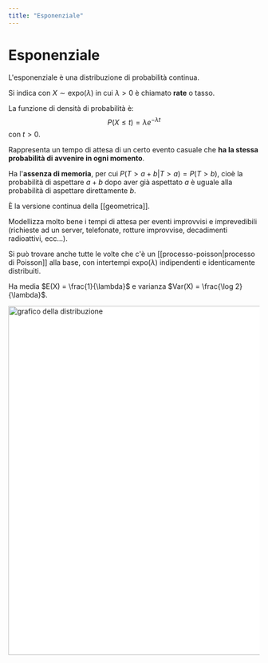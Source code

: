```yaml
---
title: "Esponenziale"
---
```

# Esponenziale
L'esponenziale è una distribuzione di probabilità continua.

Si indica con $X \sim \mathrm{expo}(\lambda)$ in cui $\lambda > 0$ è chiamato **rate** o tasso.

La funzione di densità di probabilità è:
$$
P(X \le t) = \lambda e^{-\lambda t}
$$
con $t > 0$.

Rappresenta un tempo di attesa di un certo evento casuale che **ha la stessa probabilità di avvenire in ogni momento**.

Ha l'**assenza di memoria**, per cui $P(T > a + b | T > a) = P(T > b)$, cioè la probabilità di aspettare $a + b$ dopo aver già aspettato $a$ è uguale alla probabilità di aspettare direttamente $b$.

È la versione continua della [[geometrica]].

Modellizza molto bene i tempi di attesa per eventi improvvisi e imprevedibili (richieste ad un server, telefonate, rotture improvvise, decadimenti radioattivi, ecc...).

Si può trovare anche tutte le volte che c'è un [[processo-poisson|processo di Poisson]] alla base, con intertempi $\mathrm{expo}(\lambda)$ indipendenti e identicamente distribuiti.

Ha media $E(X) = \frac{1}{\lambda}$ e varianza $Var(X) = \frac{\log 2}{\lambda}$.

<img src="https://upload.wikimedia.org/wikipedia/commons/e/ec/Exponential_pdf.svg" alt="grafico della distribuzione" width=700 style="background: white">
